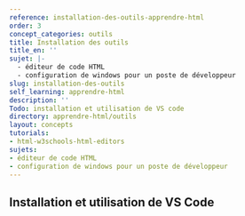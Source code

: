 ```yaml
---
reference: installation-des-outils-apprendre-html
order: 3
concept_categories: outils
title: Installation des outils
title_en: ''
sujet: |-
  - éditeur de code HTML
  - configuration de windows pour un poste de développeur
slug: installation-des-outils
self_learning: apprendre-html
description: ''
Todo: installation et utilisation de VS code
directory: apprendre-html/outils
layout: concepts
tutorials:
- html-w3schools-html-editors
sujets:
- éditeur de code HTML
- configuration de windows pour un poste de développeur
---
```


## Installation et utilisation de VS Code